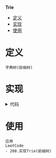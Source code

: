 **Trie**
- [定义](#定义)
- [实现](#实现)
- [使用](#使用)

# 定义 #
```
字典树(前缀树)
```

# 实现 #
<details>
<summary>代码</summary>
<pre>
<code>

```
type Trie struct {
	isEnd    bool
	children [26]*Trie
}

func Constructor() Trie {
	return Trie{}
}

func (this *Trie) Insert(word string) {
	node := this
	for _, char := range word {
		char -= 'a'
		if node.children[char] == nil {
			node.children[char] = &Trie{}
		}
		node = node.children[char]
	}
	node.isEnd = true
}

func (this *Trie) SearchPrefix(prefix string) *Trie {
	node := this
	for _, char := range prefix {
		char -= 'a'
		if node.children[char] == nil {
			return nil
		}
		node = node.children[char]
	}
	return node
}

func (this *Trie) Search(word string) bool {
	node := this.SearchPrefix(word)
	return node != nil && node.isEnd
}

func (this *Trie) StartsWith(prefix string) bool {
	return this.SearchPrefix(prefix) != nil
}
```
</code>
</pre>
</details>

# 使用 #
```
应用
LeetCode
- 208.实现Trie(前缀树)
```

